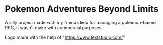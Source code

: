 # Pokemon Adventures Beyond Limits
A silly project made with my friends help for managing a pokemon-based RPG, it wasn't make with commercial purposes.

Logo made with the help of "https://www.textstudio.com/"